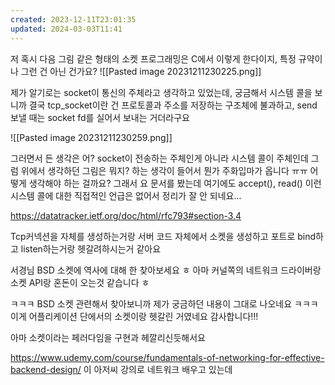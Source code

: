 ```yaml
---
created: 2023-12-11T23:01:35
updated: 2024-03-03T11:41
---
```

저 혹시 다음 그림 같은 형태의 소켓 프로그래밍은 C에서 이렇게 한다이지, 특정 규약이나 그런 건 아닌 건가요?
![[Pasted image 20231211230225.png]]

제가 알기로는 socket이 통신의 주체라고 생각하고 있었는데, 궁금해서 시스템 콜을 보니까 결국 tcp_socket이란 건 프로토콜과 주소를 저장하는 구조체에 불과하고, send 보낼 때는 socket fd를 실어서 보내는 거더라구요

![[Pasted image 20231211230259.png]]

그러면서 든 생각은 어? socket이 전송하는 주체인게 아니라 시스템 콜이 주체인데 그럼 위에서 생각하던 그림은 뭐지? 하는 생각이 들어서 뭔가 주화입마가 옵니다 ㅠㅠ 어떻게 생각해야 하는 걸까요?
그래서 요 문서를 봤는데 여기에도 accept(), read() 이런 시스템 콜에 대한 직접적인 언급은 없어서 정리가 잘 안 되네요...

https://datatracker.ietf.org/doc/html/rfc793#section-3.4

Tcp커넥션을 자체를 생성하는거랑 서버 코드 자체에서 소켓을 생성하고 포트로 bind하고 listen하는거랑 헷갈려하시는거 같아요

서경님 BSD 소켓에 역사에 대해 한 찾아보세요 ㅎ
아마 커널쪽의 네트워크 드라이버랑 소켓 API랑 혼돈이 오는것 같습니다 ㅎ

ㅋㅋㅋ BSD 소켓 관련해서 찾아보니까 제가 궁금하던 내용이 그대로 나오네요 ㅋㅋㅋ 이게 어플리케이션 단에서의 소켓이랑 헷갈린 거였네요 감사합니다!!!

아마 소켓이라는 페러다임을 구현과 헤깔리신듯해서요

https://www.udemy.com/course/fundamentals-of-networking-for-effective-backend-design/
이 아저씨 강의로 네트워크 배우고 있는데
